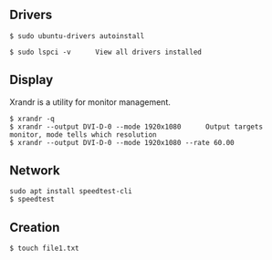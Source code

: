 ## Drivers

```console
$ sudo ubuntu-drivers autoinstall

$ sudo lspci -v      View all drivers installed
```

## Display

Xrandr is a utility for monitor management.

```console
$ xrandr -q
$ xrandr --output DVI-D-0 --mode 1920x1080      Output targets monitor, mode tells which resolution
$ xrandr --output DVI-D-0 --mode 1920x1080 --rate 60.00
```

## Network

```console
sudo apt install speedtest-cli
$ speedtest
``` 

## Creation

```console
$ touch file1.txt
```